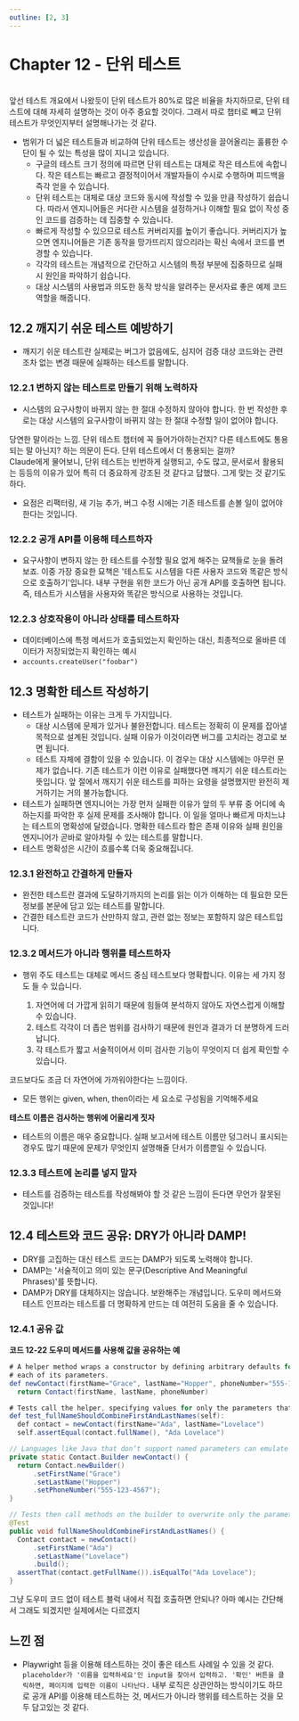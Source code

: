 ```yaml
---
outline: [2, 3]
---
```


# Chapter 12 - 단위 테스트

<br />
<div class="comment">앞선 테스트 개요에서 나왔듯이 단위 테스트가 80%로 많은 비율을 차지하므로, 단위 테스트에 대해 자세히 설명하는 것이 아주 중요할 것이다. 그래서 따로 챕터로 빼고 단위 테스트가 무엇인지부터 설명해나가는 것 같다.</div>

- 범위가 더 넓은 테스트들과 비교하여 단위 테스트는 생산성을 끌어올리는 훌륭한 수단이 될 수 있는 특성을 많이 지니고 있습니다.
  - 구글의 테스트 크기 정의에 따르면 단위 테스트는 대체로 작은 테스트에 속합니다. 작은 테스트는 빠르고 결정적이어서 개발자들이 수시로 수행하며 피드백을 즉각 얻을 수 있습니다.
  - 단위 테스트는 대체로 대상 코드와 동시에 작성할 수 있을 만큼 작성하기 쉽습니다. 따라서 엔지니어들은 커다란 시스템을 설정하거나 이해할 필요 없이 작성 중인 코드를 검증하는 데 집중할 수 있습니다.
  - 빠르게 작성할 수 있으므로 테스트 커버리지를 높이기 좋습니다. 커버리지가 높으면 엔지니어들은 기존 동작을 망가뜨리지 않으리라는 확신 속에서 코드를 변경할 수 있습니다.
  - 각각의 테스트는 개념적으로 간단하고 시스템의 특정 부분에 집중하므로 실패 시 원인을 파악하기 쉽습니다.
  - 대상 시스템의 사용법과 의도한 동작 방식을 알려주는 문서자료 좋은 예제 코드 역할을 해줍니다.

## 12.2 깨지기 쉬운 테스트 예방하기

- 깨지기 쉬운 테스트란 실제로는 버그가 없음에도, 심지어 검증 대상 코드와는 관련조차 없는 변경 때문에 실패하는 테스트를 말합니다.

### 12.2.1 변하지 않는 테스트로 만들기 위해 노력하자

- 시스템의 요구사항이 바뀌지 않는 한 절대 수정하지 않아야 합니다. 한 번 작성한 후로는 대상 시스템의 요구사항이 바뀌지 않는 한 절대 수정할 일이 없어야 합니다.

<div class="comment">당연한 말이라는 느낌. 단위 테스트 챕터에 꼭 들어가야하는건지? 다른 테스트에도 통용되는 말 아닌지? 하는 의문이 든다. 단위 테스트에서 더 통용되는 걸까?</div>

<div class="comment">Claude에게 물어보니, 단위 테스트는 빈번하게 실행되고, 수도 많고, 문서로서 활용되는 등등의 이유가 있어 특히 더 중요하게 강조된 것 같다고 답했다. 그게 맞는 것 같기도 하다.</div>

- 요점은 리팩터링, 새 기능 추가, 버그 수정 시에는 기존 테스트를 손볼 일이 없어야 한다는 것입니다.

### 12.2.2 공개 API를 이용해 테스트하자

<ul>
  <li>요구사항이 변하지 않는 한 테스트를 수정할 필요 없게 해주는 묘책들로 눈을 돌려보죠. 이중 가장 중요한 묘책은 <span class="underline">'테스트도 시스템을 다른 사용자 코드와 똑같은 방식으로 호출하기'</span>입니다. 내부 구현을 위한 코드가 아닌 공개 API를 호출하면 됩니다. 즉, 테스트가 시스템을 사용자와 똑같은 방식으로 사용하는 것입니다.</li>
</ul>

### 12.2.3 상호작용이 아니라 상태를 테스트하자

- 데이터베이스에 특정 메서드가 호출되었는지 확인하는 대신, 최종적으로 올바른 데이터가 저장되었는지 확인하는 예시
- `accounts.createUser("foobar")`

## 12.3 명확한 테스트 작성하기

- 테스트가 실패하는 이유는 크게 두 가지입니다.
  - 대상 시스템에 문제가 있거나 불완전합니다. 테스트는 정확히 이 문제를 잡아낼 목적으로 설계된 것입니다. 실패 이유가 이것이라면 버그를 고치라는 경고로 보면 됩니다.
  - 테스트 자체에 결함이 있을 수 있습니다. 이 경우는 대상 시스템에는 아무런 문제가 없습니다. 기존 테스트가 이런 이유로 실패했다면 깨지기 쉬운 테스트라는 뜻입니다. 앞 절에서 깨지기 쉬운 테스트를 피하는 요령을 설명했지만 완전히 제거하기는 거의 불가능합니다.
- 테스트가 실패하면 엔지니어는 가장 먼저 실패한 이유가 앞의 두 부류 중 어디에 속하는지를 파악한 후 실제 문제를 조사해야 합니다. 이 일을 얼마나 빠르게 마치느냐는 테스트의 명확성에 달렸습니다. 명확한 테스트라 함은 존재 이유와 실패 원인을 엔지니어가 곧바로 알아차릴 수 있는 테스트를 말합니다. 
- 테스트 명확성은 시간이 흐를수록 더욱 중요해집니다.

### 12.3.1 완전하고 간결하게 만들자

- 완전한 테스트란 결과에 도달하기까지의 논리를 읽는 이가 이해하는 데 필요한 모든 정보를 본문에 담고 있는 테스트를 말합니다.
- 간결한 테스트란 코드가 산만하지 않고, 관련 없는 정보는 포함하지 않은 테스트입니다.

### 12.3.2 메서드가 아니라 행위를 테스트하자

- 행위 주도 테스트는 대체로 메서드 중심 테스트보다 명확합니다. 이유는 세 가지 정도 들 수 있습니다.

  1. 자연어에 더 가깝게 읽히기 때문에 힘들여 분석하지 않아도 자연스럽게 이해할 수 있습니다.
  2. 테스트 각각이 더 좁은 범위를 검사하기 때문에 원인과 결과가 더 분명하게 드러납니다.
  3. 각 테스트가 짧고 서술적이어서 이미 검사한 기능이 무엇이지 더 쉽게 확인할 수 있습니다.

<div class="comment">코드보다도 조금 더 자연어에 가까워야한다는 느낌이다.</div>

- 모든 행위는 given, when, then이라는 세 요소로 구성됨을 기억해주세요

**테스트 이름은 검사하는 행위에 어울리게 짓자**

- 테스트의 이름은 매우 중요합니다. 실패 보고서에 테스트 이름만 덩그러니 표시되는 경우도 많기 때문에 문제가 무엇인지 설명해줄 단서가 이름뿐일 수 있습니다.

### 12.3.3 테스트에 논리를 넣지 말자

<ul>
  <li class="underline">테스트를 검증하는 테스트를 작성해봐야 할 것 같은 느낌이 든다면 무언가 잘못된 것입니다!</li>
</ul>

## 12.4 테스트와 코드 공유: DRY가 아니라 DAMP!

- DRY를 고집하는 대신 테스트 코드는 DAMP가 되도록 노력해야 합니다.
- DAMP는 '서술적이고 의미 있는 문구(Descriptive And Meaningful Phrases)'를 뜻합니다.
- DAMP가 DRY를 대체하지는 않습니다. 보완해주는 개념입니다. 도우미 메서드와 테스트 인프라는 테스트를 더 명확하게 만드는 데 여전히 도움을 줄 수 있습니다.

### 12.4.1 공유 값

**코드 12-22 도우미 메서드를 사용해 값을 공유하는 예**
```java
# A helper method wraps a constructor by defining arbitrary defaults for
# each of its parameters.
def newContact(firstName="Grace", lastName="Hopper", phoneNumber="555-123-4567"):
  return Contact(firstName, lastName, phoneNumber)

# Tests call the helper, specifying values for only the parameters that they care about.
def test_fullNameShouldCombineFirstAndLastNames(self):
  def contact = newContact(firstName="Ada", lastName="Lovelace")
  self.assertEqual(contact.fullName(), "Ada Lovelace")

// Languages like Java that don’t support named parameters can emulate them by returning a mutable "builder" object that represents the value under construction.
private static Contact.Builder newContact() {
  return Contact.newBuilder()
      .setFirstName("Grace")
      .setLastName("Hopper")
      .setPhoneNumber("555-123-4567");
}

// Tests then call methods on the builder to overwrite only the parameter that they care about, then call build() to get a real value out of the builder.
@Test
public void fullNameShouldCombineFirstAndLastNames() {
  Contact contact = newContact()
      .setFirstName("Ada")
      .setLastName("Lovelace")
      .build();
  assertThat(contact.getFullName()).isEqualTo("Ada Lovelace");
}
```

<div class="comment">그냥 도우미 코드 없이 테스트 블럭 내에서 직접 호출하면 안되나? 아마 예시는 간단해서 그래도 되겠지만 실제에서는 다르겠지</div>

## 느낀 점

- Playwright 등을 이용해 테스트하는 것이 좋은 테스트 사례일 수 있을 것 같다. `placeholder가 '이름을 입력하세요'인 input을 찾아서 입력하고. '확인' 버튼을 클릭하면, 페이지에 입력한 이름이 나타난다.` 내부 로직은 상관안하는 방식이기도 하므로 공개 API를 이용해 테스트하는 것, 메서드가 아니라 행위를 테스트하는 것을 모두 담고있는 것 같다.

